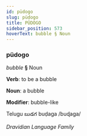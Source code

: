 ```yaml
---
id: püdogo
slug: püdogo
title: PÜDOGO
sidebar_position: 573
hoverText: bubble § Noun
---
```


### püdogo

*bubble* **§** Noun

**Verb**: to be a bubble

**Noun**: a bubble

**Modifier**: bubble-like

Telugu బుడగ buḍaga /buɖaga/

*Dravidian Language Family*